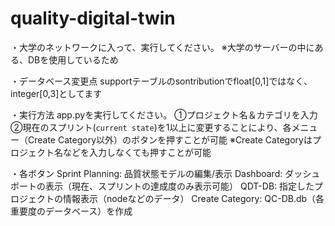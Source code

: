 # quality-digital-twin
・大学のネットワークに入って、実行してください。
 ※大学のサーバーの中にある、DBを使用しているため

・データベース変更点
 supportテーブルのsontributionでfloat[0,1]ではなく、integer[0,3]としてます

・実行方法
app.pyを実行してください。
➀プロジェクト名＆カテゴリを入力
➁現在のスプリント(`current state`)を1以上に変更することにより、各メニュー（Create Category以外）のボタンを押すことが可能
※Create Categoryはプロジェクト名などを入力しなくても押すことが可能

・各ボタン
Sprint Planning: 品質状態モデルの編集/表示
Dashboard: ダッシュボートの表示（現在、スプリントの達成度のみ表示可能）
QDT-DB: 指定したプロジェクトの情報表示（nodeなどのデータ）
Create Category: QC-DB.db（各重要度のデータベース）を作成



